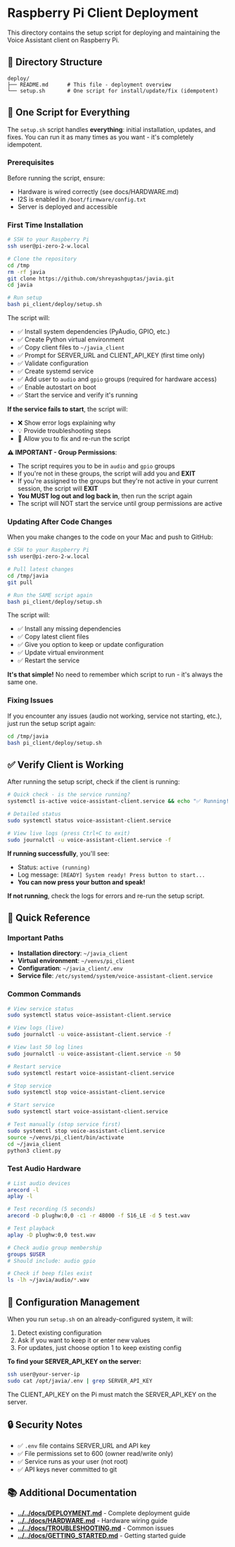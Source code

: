 # Raspberry Pi Client Deployment

This directory contains the setup script for deploying and maintaining the Voice Assistant client on Raspberry Pi.

## 📁 Directory Structure

```
deploy/
├── README.md      # This file - deployment overview
└── setup.sh       # One script for install/update/fix (idempotent)
```

## 🚀 One Script for Everything

The `setup.sh` script handles **everything**: initial installation, updates, and fixes. You can run it as many times as you want - it's completely idempotent.

### Prerequisites

Before running the script, ensure:
- Hardware is wired correctly (see docs/HARDWARE.md)
- I2S is enabled in `/boot/firmware/config.txt`
- Server is deployed and accessible

### First Time Installation

```bash
# SSH to your Raspberry Pi
ssh user@pi-zero-2-w.local
```

```bash
# Clone the repository
cd /tmp
rm -rf javia
git clone https://github.com/shreyashguptas/javia.git
cd javia

# Run setup
bash pi_client/deploy/setup.sh
```

The script will:
- ✅ Install system dependencies (PyAudio, GPIO, etc.)
- ✅ Create Python virtual environment
- ✅ Copy client files to `~/javia_client`
- ✅ Prompt for SERVER_URL and CLIENT_API_KEY (first time only)
- ✅ Validate configuration
- ✅ Create systemd service
- ✅ Add user to `audio` and `gpio` groups (required for hardware access)
- ✅ Enable autostart on boot
- ✅ Start the service and verify it's running

**If the service fails to start**, the script will:
- ❌ Show error logs explaining why
- 💡 Provide troubleshooting steps
- 🔄 Allow you to fix and re-run the script

**⚠️ IMPORTANT - Group Permissions**:
- The script requires you to be in `audio` and `gpio` groups
- If you're not in these groups, the script will add you and **EXIT**
- If you're assigned to the groups but they're not active in your current session, the script will **EXIT**
- **You MUST log out and log back in**, then run the script again
- The script will NOT start the service until group permissions are active

### Updating After Code Changes

When you make changes to the code on your Mac and push to GitHub:

```bash
# SSH to your Raspberry Pi
ssh user@pi-zero-2-w.local

# Pull latest changes
cd /tmp/javia
git pull

# Run the SAME script again
bash pi_client/deploy/setup.sh
```

The script will:
- ✅ Install any missing dependencies
- ✅ Copy latest client files
- ✅ Give you option to keep or update configuration
- ✅ Update virtual environment
- ✅ Restart the service

**It's that simple!** No need to remember which script to run - it's always the same one.

### Fixing Issues

If you encounter any issues (audio not working, service not starting, etc.), just run the setup script again:

```bash
cd /tmp/javia
bash pi_client/deploy/setup.sh
```

## ✅ Verify Client is Working

After running the setup script, check if the client is running:

```bash
# Quick check - is the service running?
systemctl is-active voice-assistant-client.service && echo "✅ Running!" || echo "❌ Not running"

# Detailed status
sudo systemctl status voice-assistant-client.service

# View live logs (press Ctrl+C to exit)
sudo journalctl -u voice-assistant-client.service -f
```

**If running successfully**, you'll see:
- Status: `active (running)`
- Log message: `[READY] System ready! Press button to start...`
- **You can now press your button and speak!**

**If not running**, check the logs for errors and re-run the setup script.

## 📝 Quick Reference

### Important Paths

- **Installation directory**: `~/javia_client`
- **Virtual environment**: `~/venvs/pi_client`
- **Configuration**: `~/javia_client/.env`
- **Service file**: `/etc/systemd/system/voice-assistant-client.service`

### Common Commands

```bash
# View service status
sudo systemctl status voice-assistant-client.service

# View logs (live)
sudo journalctl -u voice-assistant-client.service -f

# View last 50 log lines
sudo journalctl -u voice-assistant-client.service -n 50

# Restart service
sudo systemctl restart voice-assistant-client.service

# Stop service
sudo systemctl stop voice-assistant-client.service

# Start service
sudo systemctl start voice-assistant-client.service

# Test manually (stop service first)
sudo systemctl stop voice-assistant-client.service
source ~/venvs/pi_client/bin/activate
cd ~/javia_client
python3 client.py
```

### Test Audio Hardware

```bash
# List audio devices
arecord -l
aplay -l

# Test recording (5 seconds)
arecord -D plughw:0,0 -c1 -r 48000 -f S16_LE -d 5 test.wav

# Test playback
aplay -D plughw:0,0 test.wav

# Check audio group membership
groups $USER
# Should include: audio gpio

# Check if beep files exist
ls -lh ~/javia/audio/*.wav
```

## 🔑 Configuration Management

When you run `setup.sh` on an already-configured system, it will:
1. Detect existing configuration
2. Ask if you want to keep it or enter new values
3. For updates, just choose option 1 to keep existing config

**To find your SERVER_API_KEY on the server:**
```bash
ssh user@your-server-ip
sudo cat /opt/javia/.env | grep SERVER_API_KEY
```

The CLIENT_API_KEY on the Pi must match the SERVER_API_KEY on the server.

## 🔒 Security Notes

- ✅ `.env` file contains SERVER_URL and API key
- ✅ File permissions set to 600 (owner read/write only)
- ✅ Service runs as your user (not root)
- ✅ API keys never committed to git

## 📚 Additional Documentation

- **[../../docs/DEPLOYMENT.md](../../docs/DEPLOYMENT.md)** - Complete deployment guide
- **[../../docs/HARDWARE.md](../../docs/HARDWARE.md)** - Hardware wiring guide
- **[../../docs/TROUBLESHOOTING.md](../../docs/TROUBLESHOOTING.md)** - Common issues
- **[../../docs/GETTING_STARTED.md](../../docs/GETTING_STARTED.md)** - Getting started guide

